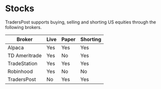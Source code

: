 # Stocks

TradersPost supports buying, selling and shorting US equities through the following brokers.

| Broker        | Live | Paper | Shorting |
| ------------- | ---- | ----- | -------- |
| Alpaca        | Yes  | Yes   | Yes      |
| TD Ameritrade | Yes  | No    | Yes      |
| TradeStation  | Yes  | Yes   | Yes      |
| Robinhood     | Yes  | No    | No       |
| TradersPost   | No   | Yes   | Yes      |
